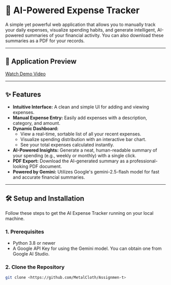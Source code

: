 # 💸 AI-Powered Expense Tracker

A simple yet powerful web application that allows you to manually track your daily expenses, visualize spending habits, and generate intelligent, AI-powered summaries of your financial activity. You can also download these summaries as a PDF for your records.

---

## 📸 Application Preview

[Watch Demo Video](https://github.com/user-attachments/assets/274d34ae-cd68-4451-8c34-c2d21a2783ec)

---

## ✨ Features

- **Intuitive Interface:** A clean and simple UI for adding and viewing expenses.  
- **Manual Expense Entry:** Easily add expenses with a description, category, and amount.  
- **Dynamic Dashboard:**  
  - View a real-time, sortable list of all your recent expenses.  
  - Visualize spending distribution with an interactive bar chart.  
  - See your total expenses calculated instantly.  
- **AI-Powered Insights:** Generate a neat, human-readable summary of your spending (e.g., weekly or monthly) with a single click.  
- **PDF Export:** Download the AI-generated summary as a professional-looking PDF document.  
- **Powered by Gemini:** Utilizes Google's gemini-2.5-flash model for fast and accurate financial summaries.  

---

## 🛠️ Setup and Installation

Follow these steps to get the AI Expense Tracker running on your local machine.

### 1. Prerequisites

- Python 3.8 or newer  
- A Google API Key for using the Gemini model. You can obtain one from Google AI Studio.  

### 2. Clone the Repository


```bash
git clone <https://github.com/MetalCloth/Assignmen-t>


